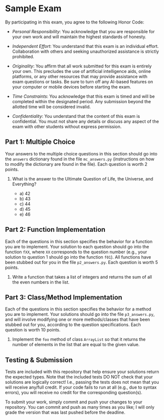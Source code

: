 # Sample Exam

By participating in this exam, you agree to the following Honor Code:

- *Personal Responsibility*: You acknowledge that you are responsible for your own work and will maintain the highest standards of honesty.

- *Independent Effort*: You understand that this exam is an individual effort. Collaboration with others and seeking unauthorized assistance is strictly prohibited.

- *Originality*: You affirm that all work submitted for this exam is entirely your own. This precludes the use of artificial intelligence aids, online platforms, or any other resources that may provide assistance with exam questions or tasks. Be sure to turn off any AI-based features on your computer or mobile devices before starting the exam.

- *Time Constraints*: You acknowledge that this exam is timed and will be completed within the designated period. Any submission beyond the allotted time will be considered invalid.

- *Confidentiality*: You understand that the content of this exam is confidential. You must not share any details or discuss any aspect of the exam with other students without express permission.


## Part 1: Multiple Choice

Your answers to the multiple choice questions in this section should go into the `answers` dictionary found in the file `mc_answers.py` (instructions on how to modify the dictionary are found in the file). Each question is worth 2 points.

1. What is the answer to the Ultimate Question of Life, the Universe, and Everything?

    - a) 42
    - b) 43
    - c) 44
    - d) 45
    - e) 46

## Part 2: Function Implementation

Each of the questions in this section specifies the behavior for a function you are to implement. Your solution to each question should go into the function `fXX`, where `XX` corresponds to the question number (e.g., your solution to question 1 should go into the function `f01`). All functions have been stubbed out for you in the file `p2_answers.py`. Each question is worth 5 points.

1. Write a function that takes a list of integers and returns the sum of all the even numbers in the list.

## Part 3: Class/Method Implementation

Each of the questions in this section specifies the behavior for a method you are to implement. Your solutions should go into the file `p3_answers.py`, and will involve modifying one or more methods/classes that have been stubbed out for you, according to the question specifications. Each question is worth 10 points.

1. Implement the `foo` method of class `ArrayList` so that it returns the number of elements in the list that are equal to the given value.


## Testing & Submission

Tests are included with this repository that help ensure your solutions return the expected types. Note that the included tests DO NOT check that your solutions are logically correct! I.e., passing the tests does not mean that you will receive any/full credit. If your code fails to run at all (e.g., due to syntax errors), you will receive no credit for the corresponding question(s).

To submit your work, simply commit and push your changes to your repository. You can commit and push as many times as you like; I will only grade the version that was last pushed before the deadline.
